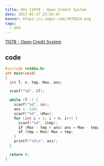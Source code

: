 ```yaml
---
title: UVa 11078 - Open Credit System
date: 2017-02-27 23:55:47
banner: https://i.imgur.com/rR7ED24.png
tags:
  - UVa
---
```


<!--more-->

[11078 - Open Credit System](https://uva.onlinejudge.org/external/110/11078.pdf)

## code

``` c++
#include <stdio.h>
int main(void)
{
  int T, n, tmp, Max, ans;

  scanf("%d", &T);

  while (T--) {
    scanf("%d", &n);
    ans = -1e9;
    scanf("%d", &Max);
    for (int i = 1; i < n; i++) {
      scanf("%d", &tmp);
      if (Max - tmp > ans) ans = Max - tmp;
      if (tmp > Max) Max = tmp;
    }
    printf("%d\n", ans);
  }

  return 0;
}
```

